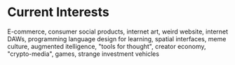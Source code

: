 # Current Interests
E-commerce, consumer social products, internet art, weird website, internet DAWs, programming language design for learning, spatial interfaces, meme culture, augmented itelligence, "tools for thought", creator economy, "crypto-media", games, strange investment vehicles


